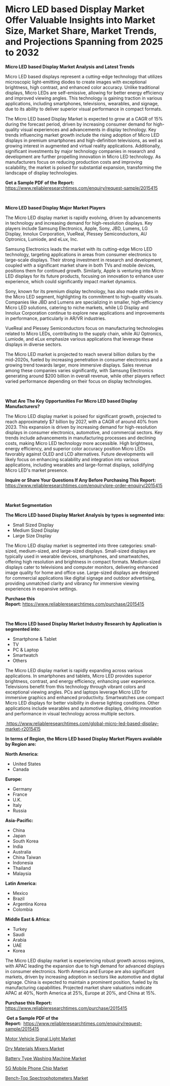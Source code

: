 <p><h1>Micro LED based Display Market Offer Valuable Insights into Market Size, Market Share, Market Trends, and Projections Spanning from 2025 to 2032</h1></p><p><strong>Micro LED based Display Market Analysis and Latest Trends</strong></p>
<p><p>Micro LED based displays represent a cutting-edge technology that utilizes microscopic light-emitting diodes to create images with exceptional brightness, high contrast, and enhanced color accuracy. Unlike traditional displays, Micro LEDs are self-emissive, allowing for better energy efficiency and improved viewing angles. This technology is gaining traction in various applications, including smartphones, televisions, wearables, and signage, due to its ability to deliver superior visual performance in compact formats.</p><p>The Micro LED based Display Market is expected to grow at a CAGR of 15% during the forecast period, driven by increasing consumer demand for high-quality visual experiences and advancements in display technology. Key trends influencing market growth include the rising adoption of Micro LED displays in premium smartphones and high-definition televisions, as well as growing interest in augmented and virtual reality applications. Additionally, significant investments by major technology companies in research and development are further propelling innovation in Micro LED technology. As manufacturers focus on reducing production costs and improving scalability, the market is poised for substantial expansion, transforming the landscape of display technologies.</p></p>
<p><strong>Get a Sample PDF of the Report:&nbsp;</strong> <a href="https://www.reliableresearchtimes.com/enquiry/request-sample/2015415?utm_campaign=3070&utm_medium=2&utm_source=Github&utm_content=ia&utm_term=29032025&utm_id=micro-led-based-display">https://www.reliableresearchtimes.com/enquiry/request-sample/2015415</a></p>
<p>&nbsp;</p>
<p><strong>Micro LED based Display Major Market Players</strong></p>
<p><p>The Micro LED display market is rapidly evolving, driven by advancements in technology and increasing demand for high-resolution displays. Key players include Samsung Electronics, Apple, Sony, JBD, Lumens, LG Display, Innolux Corporation, VueReal, Plessey Semiconductors, AU Optronics, Lumiode, and eLux, Inc. </p><p>Samsung Electronics leads the market with its cutting-edge Micro LED technology, targeting applications in areas from consumer electronics to large-scale displays. Their strong investment in research and development, coupled with a significant market share in both TVs and mobile devices, positions them for continued growth. Similarly, Apple is venturing into Micro LED displays for its future products, focusing on innovation to enhance user experience, which could significantly impact market dynamics.</p><p>Sony, known for its premium display technology, has also made strides in the Micro LED segment, highlighting its commitment to high-quality visuals. Companies like JBD and Lumens are specializing in smaller, high-efficiency Micro LED solutions, catering to niche markets, while LG Display and Innolux Corporation continue to explore new applications and improvements in performance, particularly in AR/VR industries.</p><p>VueReal and Plessey Semiconductors focus on manufacturing technologies related to Micro LEDs, contributing to the supply chain, while AU Optronics, Lumiode, and eLux emphasize various applications that leverage these displays in diverse sectors.</p><p>The Micro LED market is projected to reach several billion dollars by the mid-2020s, fueled by increasing penetration in consumer electronics and a growing trend towards larger, more immersive displays. Sales revenue among these companies varies significantly, with Samsung Electronics generating around $200 billion in overall revenue, while other players reflect varied performance depending on their focus on display technologies.</p></p>
<p>&nbsp;</p>
<p><strong>What Are The Key Opportunities For Micro LED based Display Manufacturers?</strong></p>
<p><p>The Micro LED display market is poised for significant growth, projected to reach approximately $7 billion by 2027, with a CAGR of around 40% from 2023. This expansion is driven by increasing demand for high-resolution displays in consumer electronics, automotive, and commercial sectors. Key trends include advancements in manufacturing processes and declining costs, making Micro LED technology more accessible. High brightness, energy efficiency, and superior color accuracy position Micro LEDs favorably against OLED and LCD alternatives. Future developments will likely focus on enhancing scalability and integration into various applications, including wearables and large-format displays, solidifying Micro LED's market presence.</p></p>
<p><strong>Inquire or Share Your Questions If Any Before Purchasing This Report:</strong> <a href="https://www.reliableresearchtimes.com/enquiry/pre-order-enquiry/2015415?utm_campaign=3070&utm_medium=2&utm_source=Github&utm_content=ia&utm_term=29032025&utm_id=micro-led-based-display">https://www.reliableresearchtimes.com/enquiry/pre-order-enquiry/2015415</a></p>
<p>&nbsp;</p>
<p><strong>Market Segmentation</strong></p>
<p><strong>The Micro LED based Display Market Analysis by types is segmented into:</strong></p>
<p><ul><li>Small Sized Display</li><li>Medium Sized Display</li><li>Large Size Display</li></ul></p>
<p><p>The Micro LED display market is segmented into three categories: small-sized, medium-sized, and large-sized displays. Small-sized displays are typically used in wearable devices, smartphones, and smartwatches, offering high resolution and brightness in compact formats. Medium-sized displays cater to televisions and computer monitors, delivering enhanced image quality for home and office use. Large-sized displays are designed for commercial applications like digital signage and outdoor advertising, providing unmatched clarity and vibrancy for immersive viewing experiences in expansive settings.</p></p>
<p><strong>Purchase this Report:&nbsp;</strong><a href="https://www.reliableresearchtimes.com/purchase/2015415?utm_campaign=3070&utm_medium=2&utm_source=Github&utm_content=ia&utm_term=29032025&utm_id=micro-led-based-display">https://www.reliableresearchtimes.com/purchase/2015415</a></p>
<p>&nbsp;</p>
<p><strong>The Micro LED based Display Market Industry Research by Application is segmented into:</strong></p>
<p><ul><li>Smartphone & Tablet</li><li>TV</li><li>PC & Laptop</li><li>Smartwatch</li><li>Others</li></ul></p>
<p><p>The Micro LED display market is rapidly expanding across various applications. In smartphones and tablets, Micro LED provides superior brightness, contrast, and energy efficiency, enhancing user experience. Televisions benefit from this technology through vibrant colors and exceptional viewing angles. PCs and laptops leverage Micro LED for immersive graphics and enhanced productivity. Smartwatches use compact Micro LED displays for better visibility in diverse lighting conditions. Other applications include wearables and automotive displays, driving innovation and performance in visual technology across multiple sectors.</p></p>
<p><a href="https://www.reliableresearchtimes.com/global-micro-led-based-display-market-r2015415?utm_campaign=3070&utm_medium=2&utm_source=Github&utm_content=ia&utm_term=29032025&utm_id=micro-led-based-display">&nbsp;https://www.reliableresearchtimes.com/global-micro-led-based-display-market-r2015415</a></p>
<p><strong>In terms of Region, the Micro LED based Display Market Players available by Region are:</strong></p>
<p>
    <p> <strong> North America: </strong>
        <ul>
            <li>United States</li>
            <li>Canada</li>
        </ul>
        </p> 
    <p> <strong> Europe: </strong>
        <ul>
            <li>Germany</li>
            <li>France</li>
            <li>U.K.</li>
            <li>Italy</li>
            <li>Russia</li>
        </ul>
        </p> 
    <p> <strong> Asia-Pacific: </strong>
        <ul>
            <li>China</li>
            <li>Japan</li>
            <li>South Korea</li>
            <li>India</li>
            <li>Australia</li>
            <li>China Taiwan</li>
            <li>Indonesia</li>
            <li>Thailand</li>
            <li>Malaysia</li>
        </ul>
        </p> 
    <p> <strong> Latin America: </strong>
        <ul>
            <li>Mexico</li>
            <li>Brazil</li>
            <li>Argentina Korea</li>
            <li>Colombia</li>
        </ul>
        </p> 
    <p> <strong> Middle East & Africa: </strong>
        <ul>
            <li>Turkey</li>
            <li>Saudi</li>
            <li>Arabia</li>
            <li>UAE</li>
            <li>Korea</li>
        </ul>
    </p>
    </p>
<p><p>The Micro LED display market is experiencing robust growth across regions, with APAC leading the expansion due to high demand for advanced displays in consumer electronics. North America and Europe are also significant markets, driven by increasing adoption in sectors like automotive and digital signage. China is expected to maintain a prominent position, fueled by its manufacturing capabilities. Projected market share valuations indicate APAC at 40%, North America at 25%, Europe at 20%, and China at 15%.</p></p>
<p><strong>Purchase this Report: </strong><a href="https://www.reliableresearchtimes.com/purchase/2015415?utm_campaign=3070&utm_medium=2&utm_source=Github&utm_content=ia&utm_term=29032025&utm_id=micro-led-based-display">https://www.reliableresearchtimes.com/purchase/2015415</a></p>
<p>&nbsp;<strong>Get a Sample PDF of the Report:&nbsp;&nbsp;</strong><a href="https://www.reliableresearchtimes.com/enquiry/request-sample/2015415?utm_campaign=3070&utm_medium=2&utm_source=Github&utm_content=ia&utm_term=29032025&utm_id=micro-led-based-display">https://www.reliableresearchtimes.com/enquiry/request-sample/2015415</a></p>
<p><strong></strong></p>
<p><p><a href="https://www.linkedin.com/pulse/motor-vehicle-signal-light-market-overview-forecasted-144-cagr-kpore?utm_campaign=3070&utm_medium=2&utm_source=Github&utm_content=ia&utm_term=29032025&utm_id=micro-led-based-display">Motor Vehicle Signal Light Market</a></p><p><a href="https://www.linkedin.com/pulse/dry-materials-mixers-industry-forecast-report-key-demographics-k0llc?utm_campaign=3070&utm_medium=2&utm_source=Github&utm_content=ia&utm_term=29032025&utm_id=micro-led-based-display">Dry Materials Mixers Market</a></p><p><a href="https://www.linkedin.com/pulse/market-dynamics-projected-growth-battery-type-washing-machine-8guze?utm_campaign=3070&utm_medium=2&utm_source=Github&utm_content=ia&utm_term=29032025&utm_id=micro-led-based-display">Battery Type Washing Machine Market</a></p><p><a href="https://github.com/ivvrgibi/Market-Research-Report-List-1/blob/main/5g-mobile-phone-chip-market.md?utm_campaign=3070&utm_medium=2&utm_source=Github&utm_content=ia&utm_term=29032025&utm_id=micro-led-based-display">5G Mobile Phone Chip Market</a></p><p><a href="https://www.linkedin.com/pulse/bench-top-spectrophotometers-market-size-set-grow-rapidly-9x3yc?utm_campaign=3070&utm_medium=2&utm_source=Github&utm_content=ia&utm_term=29032025&utm_id=micro-led-based-display">Bench-Top Spectrophotometers Market</a></p></p>